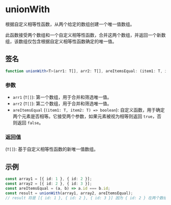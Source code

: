 # unionWith

根据自定义相等性函数，从两个给定的数组创建一个唯一值数组。

此函数接受两个数组和一个自定义相等性函数，合并这两个数组，并返回一个新数组，该数组仅包含根据自定义相等性函数确定的唯一值。

## 签名

```typescript
function unionWith<T>(arr1: T[], arr2: T[], areItemsEqual: (item1: T, item2: T) => boolean): T[];
```

### 参数

- `arr1` (`T[]`): 第一个数组，用于合并和筛选唯一值。
- `arr2` (`T[]`): 第二个数组，用于合并和筛选唯一值。
- `areItemsEqual` (`(item1: T, item2: T) => boolean`): 自定义函数，用于确定两个元素是否相等。它接受两个参数，如果元素被视为相等则返回 `true`，否则返回 `false`。

### 返回值

(`T[]`): 基于自定义相等性函数的新唯一值数组。

## 示例

```typescript
const array1 = [{ id: 1 }, { id: 2 }];
const array2 = [{ id: 2 }, { id: 3 }];
const areItemsEqual = (a, b) => a.id === b.id;
const result = unionWith(array1, array2, areItemsEqual);
// result 将是 [{ id: 1 }, { id: 2 }, { id: 3 }] 因为 { id: 2 } 在两个数组中被视为相等
```
